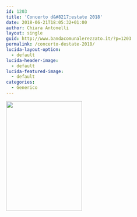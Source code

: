 ```yaml
---
id: 1203
title: 'Concerto d&#8217;estate 2018'
date: 2018-06-21T18:05:32+01:00
author: Chiara Antonelli
layout: single
guid: http://www.bandacomunalerezzato.it/?p=1203
permalink: /concerto-destate-2018/
lucida-layout-option:
  - default
lucida-header-image:
  - default
lucida-featured-image:
  - default
categories:
  - Generico
---
```

[<img loading="lazy" class="alignleft size-medium wp-image-1204" src="https://i1.wp.com/www.bandacomunalerezzato.it/wp-content/uploads/2018/06/35766674_1779159735496023_4390759965942349824_n.jpg?resize=208%2C300" alt="" width="208" height="300" srcset="https://i1.wp.com/www.bandacomunalerezzato.it/wp-content/uploads/2018/06/35766674_1779159735496023_4390759965942349824_n.jpg?resize=208%2C300 208w, https://i1.wp.com/www.bandacomunalerezzato.it/wp-content/uploads/2018/06/35766674_1779159735496023_4390759965942349824_n.jpg?w=666 666w" sizes="(max-width: 208px) 100vw, 208px" data-recalc-dims="1" />](https://i1.wp.com/www.bandacomunalerezzato.it/wp-content/uploads/2018/06/35766674_1779159735496023_4390759965942349824_n.jpg)